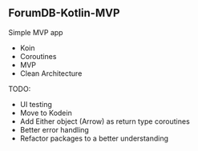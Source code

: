 ## ForumDB-Kotlin-MVP

Simple MVP app

* Koin
* Coroutines
* MVP
* Clean Architecture


TODO:
* UI testing
* Move to Kodein
* Add Either object (Arrow) as return type coroutines
* Better error handling
* Refactor packages to a better understanding
